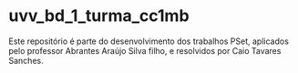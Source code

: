 # uvv_bd_1_turma_cc1mb
Este repositório é parte do desenvolvimento dos trabalhos PSet, aplicados pelo professor Abrantes Araújo Silva filho, e resolvidos por Caio Tavares Sanches.
